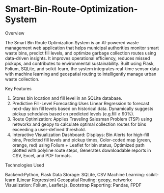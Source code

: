 # Smart-Bin-Route-Optimization-System
Overview

The Smart Bin Route Optimization System is an AI-powered waste management web application that helps municipal authorities monitor smart waste bins, predict fill levels, and optimize garbage collection routes using data-driven insights. It improves operational efficiency, reduces missed pickups, and contributes to environmental sustainability. Built using Flask, Folium, SQLite, and scikit-learn, the system integrates real-time sensor data with machine learning and geospatial routing to intelligently manage urban waste collection.

Key Features
1. Stores bin location and fill level in an SQLite database.
2. Predictive Fill-Level Forecasting:Uses Linear Regression to forecast next-day bin fill levels based on historical data. Dynamically suggests pickup schedules based on predicted levels (e.g.fill ≥ 90%).
3. Route Optimization: Applies Traveling Salesman Problem (TSP) using networkx and geopy to calculate optimal collection routes for bins exceeding a user-defined threshold.
4. Interactive Visualization Dashboard: Displays: Bin Alerts for high-fill bins, Predicted fill levels and pickup times, Color-coded map (green, orange, red) using Folium + Leaflet for bin status, Optimized path plotted with polyline route steps, Generates downloadable reports in CSV, Excel, and PDF formats.

Technologies Used

Backend:Python, Flask
Data Storage:	SQLite, CSV
Machine Learning:	scikit-learn (Linear Regression)
Geospatial Routing:	geopy, networkx
Visualization:	Folium, Leaflet.js, Bootstrap
Reporting:	Pandas, FPDF
